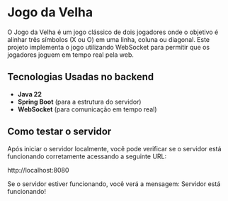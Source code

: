 # Jogo da Velha

O Jogo da Velha é um jogo clássico de dois jogadores onde o objetivo é alinhar três símbolos (X ou O) em uma linha, coluna ou diagonal. Este projeto implementa o jogo utilizando WebSocket para permitir que os jogadores joguem em tempo real pela web.

## Tecnologias Usadas no backend
- **Java 22** 
- **Spring Boot** (para a estrutura do servidor)
- **WebSocket** (para comunicação em tempo real)

## Como testar o servidor

Após iniciar o servidor localmente, você pode verificar se o servidor está funcionando corretamente acessando a seguinte URL: 

http://localhost:8080

Se o servidor estiver funcionando, você verá a mensagem: Servidor está funcionando!
